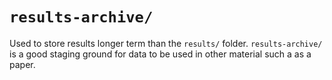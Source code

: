 # ```results-archive/```
Used to store results longer term than the ```results/``` folder. ```results-archive/``` is a good staging ground for data to be used in other material such a as a paper.